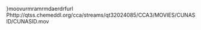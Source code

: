    }moov   urmra   mrmda   erdrf    url    Phttp://qtss.chemeddl.org/cca/streams/qt32024085/CCA3/MOVIES/CUNASID/CUNASID.mov  
